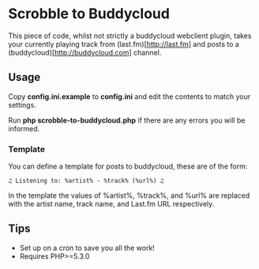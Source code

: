 # Scrobble to Buddycloud

This piece of code, whilst not strictly a buddycloud webclient plugin, takes your currently playing track from (last.fm)[http://last.fm] and posts to a (buddycloud)[http://buddycloud.com] channel.

## Usage

Copy __config.ini.example__ to __config.ini__ and edit the contents to match your settings.

Run __php scrobble-to-buddycloud.php__ if there are any errors you will be informed.

### Template

You can define a template for posts to buddycloud, these are of the form:

    ♫ Listening to: %artist% - %track% (%url%) ♫

In the template the values of %artist%, %track%, and %url% are replaced with the artist name, track name, and Last.fm URL respectively.

## Tips

* Set up on a cron to save you all the work!
* Requires PHP>=5.3.0

